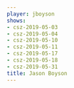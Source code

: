 ```yaml
---
player: jboyson
shows:
- csz-2019-05-03
- csz-2019-05-04
- csz-2019-05-10
- csz-2019-05-11
- csz-2019-05-17
- csz-2019-05-18
- csz-2019-05-31
title: Jason Boyson
---
```

